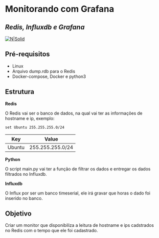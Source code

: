 # Monitorando com Grafana
## _Redis, Influxdb e Grafana_

[![N|Solid](https://cldup.com/dTxpPi9lDf.thumb.png)](https://github.com/lucasnishimoto)

## Pré-requisitos 

- Linux
- Arquivo dump.rdb para o Redis
- Docker-compose, Docker e python3

## Estrutura

**Redis** 

O Redis vai ser o banco de dados, na qual vai ter as informações de hostname e ip, exemplo:

```
set Ubuntu 255.255.255.0/24
```

| Key | Value |
| ------ | ------ |
| Ubuntu | 255.255.255.0/24

**Python**

O script main.py vai ter a função de filtrar os dados e entregar os dados filtrados no Influxdb. 

**Influxdb**

O Influx por ser um banco timeserial, ele irá gravar que horas o dado foi inserido no banco. 

## Objetivo 

Criar um monitor que disponibiliza a leitura de hostname e ips cadstrados no Redis com o tempo que ele foi cadastrado.


